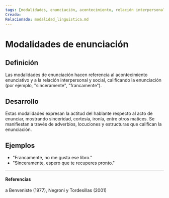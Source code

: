 ```yaml
---
tags: [modalidades, enunciación, acontecimiento, relación interpersonal, calificación]
Creado: 
Relacionado: modalidad_linguistica.md
---
```


# Modalidades de enunciación

## Definición
Las modalidades de enunciación hacen referencia al acontecimiento enunciativo y a la relación interpersonal y social, calificando la enunciación (por ejemplo, "sinceramente", "francamente").

## Desarrollo
Estas modalidades expresan la actitud del hablante respecto al acto de enunciar, mostrando sinceridad, cortesía, ironía, entre otros matices. Se manifiestan a través de adverbios, locuciones y estructuras que califican la enunciación.

## Ejemplos
- "Francamente, no me gusta ese libro."
- "Sinceramente, espero que te recuperes pronto."

---
#### Referencias
a Benveniste (1977), Negroni y Tordesillas (2001) 